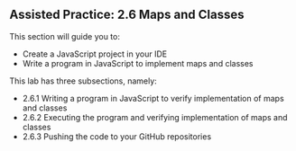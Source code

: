 ## Assisted Practice: 2.6 Maps and Classes

This section will guide you to: 
 - Create a JavaScript project in your IDE 
 - Write a program in JavaScript to implement maps and classes


This lab has three subsections, namely:
 - 2.6.1 Writing a program in JavaScript to verify implementation of maps and classes
 - 2.6.2 Executing the program and verifying implementation of maps and classes
 - 2.6.3 Pushing the code to your GitHub repositories